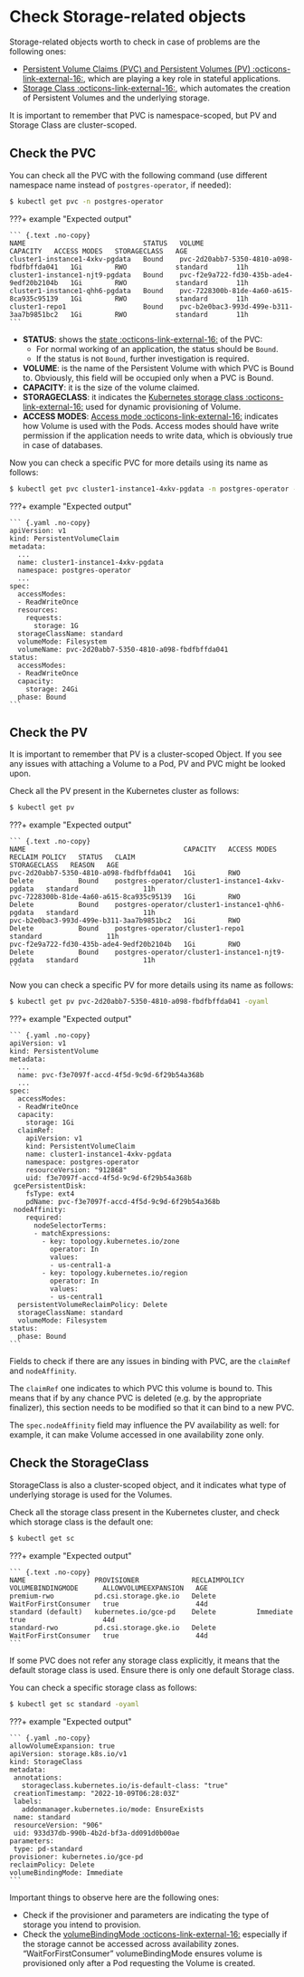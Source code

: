 # Check Storage-related objects

Storage-related objects worth to check in case of problems are the following ones:

* [Persistent Volume Claims (PVC) and Persistent Volumes (PV) :octicons-link-external-16:](https://kubernetes.io/docs/concepts/storage/persistent-volumes/), which are playing a key role in stateful applications.
* [Storage Class :octicons-link-external-16:](https://kubernetes.io/docs/concepts/storage/storage-classes/), which automates the creation of Persistent Volumes and the underlying storage.

It is important to remember that PVC is namespace-scoped, but PV and Storage Class are cluster-scoped.

## Check the PVC

You can check all the PVC with the following command (use different namespace name instead of `postgres-operator`, if needed):

``` {.bash data-prompt="$" }
$ kubectl get pvc -n postgres-operator
```

???+ example "Expected output"

    ``` {.text .no-copy}
    NAME                             STATUS   VOLUME                                     CAPACITY   ACCESS MODES   STORAGECLASS   AGE
    cluster1-instance1-4xkv-pgdata   Bound    pvc-2d20abb7-5350-4810-a098-fbdfbffda041   1Gi        RWO            standard       11h
    cluster1-instance1-njt9-pgdata   Bound    pvc-f2e9a722-fd30-435b-ade4-9edf20b2104b   1Gi        RWO            standard       11h
    cluster1-instance1-qhh6-pgdata   Bound    pvc-7228300b-81de-4a60-a615-8ca935c95139   1Gi        RWO            standard       11h
    cluster1-repo1                   Bound    pvc-b2e0bac3-993d-499e-b311-3aa7b9851bc2   1Gi        RWO            standard       11h
    ```

* **STATUS**: shows the [state :octicons-link-external-16:](https://kubernetes.io/docs/concepts/storage/persistent-volumes/#phase) of the PVC:
    * For normal working of an application, the status should be `Bound`.
    * If the status is not `Bound`, further investigation is required.
* **VOLUME**: is the name of the Persistent Volume with which PVC is Bound to. Obviously, this field will be occupied only when a PVC is Bound.
* **CAPACITY**: it is the size of the volume claimed.
* **STORAGECLASS**: it indicates the [Kubernetes storage class :octicons-link-external-16:](https://kubernetes.io/docs/concepts/storage/storage-classes/) used for dynamic provisioning of Volume.
* **ACCESS MODES**: [Access mode :octicons-link-external-16:](https://kubernetes.io/docs/concepts/storage/persistent-volumes/#access-modes) indicates how Volume is used with the Pods. Access modes should have write permission if the application needs to write data, which is obviously true in case of databases.

Now you can check a specific PVC for more details using its name as follows:

``` {.bash data-prompt="$" }
$ kubectl get pvc cluster1-instance1-4xkv-pgdata -n postgres-operator -oyaml # output stripped for brevity, name of PVC may vary
```

???+ example "Expected output"

    ``` {.yaml .no-copy}
    apiVersion: v1
    kind: PersistentVolumeClaim
    metadata:
      ...
      name: cluster1-instance1-4xkv-pgdata
      namespace: postgres-operator
      ...
    spec:
      accessModes:
      - ReadWriteOnce
      resources:
        requests:
          storage: 1G
      storageClassName: standard
      volumeMode: Filesystem
      volumeName: pvc-2d20abb7-5350-4810-a098-fbdfbffda041
    status:
      accessModes:
      - ReadWriteOnce
      capacity:
        storage: 24Gi
      phase: Bound
    ```

## Check the PV

It is important to remember that PV is a cluster-scoped Object. If you see any issues with attaching a Volume to a Pod, PV and PVC might be looked upon.

Check all the PV present in the Kubernetes cluster as follows:

``` {.bash data-prompt="$" }
$ kubectl get pv
```

???+ example "Expected output"

    ``` {.text .no-copy}
    NAME                                       CAPACITY   ACCESS MODES   RECLAIM POLICY   STATUS   CLAIM                                              STORAGECLASS   REASON   AGE
    pvc-2d20abb7-5350-4810-a098-fbdfbffda041   1Gi        RWO            Delete           Bound    postgres-operator/cluster1-instance1-4xkv-pgdata   standard                11h
    pvc-7228300b-81de-4a60-a615-8ca935c95139   1Gi        RWO            Delete           Bound    postgres-operator/cluster1-instance1-qhh6-pgdata   standard                11h
    pvc-b2e0bac3-993d-499e-b311-3aa7b9851bc2   1Gi        RWO            Delete           Bound    postgres-operator/cluster1-repo1                   standard                11h
    pvc-f2e9a722-fd30-435b-ade4-9edf20b2104b   1Gi        RWO            Delete           Bound    postgres-operator/cluster1-instance1-njt9-pgdata   standard                11h
    ```

Now you can check a specific PV for more details using its name as follows:

``` {.bash data-prompt="$" }
$ kubectl get pv pvc-2d20abb7-5350-4810-a098-fbdfbffda041 -oyaml
```

???+ example "Expected output"

    ``` {.yaml .no-copy}
    apiVersion: v1
    kind: PersistentVolume
    metadata:
      ...
      name: pvc-f3e7097f-accd-4f5d-9c9d-6f29b54a368b
      ...
    spec:
      accessModes:
      - ReadWriteOnce
      capacity:
        storage: 1Gi
      claimRef:
        apiVersion: v1
        kind: PersistentVolumeClaim
        name: cluster1-instance1-4xkv-pgdata
        namespace: postgres-operator
        resourceVersion: "912868"
        uid: f3e7097f-accd-4f5d-9c9d-6f29b54a368b
     gcePersistentDisk:
        fsType: ext4
        pdName: pvc-f3e7097f-accd-4f5d-9c9d-6f29b54a368b
     nodeAffinity:
        required:
          nodeSelectorTerms:
          - matchExpressions:
            - key: topology.kubernetes.io/zone
              operator: In
              values:
              - us-central1-a
            - key: topology.kubernetes.io/region
              operator: In
              values:
              - us-central1
      persistentVolumeReclaimPolicy: Delete
      storageClassName: standard
      volumeMode: Filesystem
    status:
      phase: Bound
    ```

Fields to check if there are any issues in binding with PVC, are the `claimRef` and `nodeAffinity`.

The `claimRef` one indicates to which PVC this volume is bound to. This means that if by any chance PVC is deleted (e.g. by the appropriate finalizer), this section needs to be modified so that it can bind to a new PVC.

The `spec.nodeAffinity` field may influence the PV availability as well: for example, it can make Volume accessed in one availability zone only.


## Check the StorageClass

StorageClass is also a cluster-scoped object, and it indicates what type of underlying storage is used for the Volumes.

Check all the storage class present in the Kubernetes cluster, and check which storage class is the default one:

``` {.bash data-prompt="$" }
$ kubectl get sc
```

???+ example "Expected output"

    ``` {.text .no-copy}
    NAME                 PROVISIONER             RECLAIMPOLICY   VOLUMEBINDINGMODE      ALLOWVOLUMEEXPANSION   AGE
    premium-rwo          pd.csi.storage.gke.io   Delete          WaitForFirstConsumer   true                   44d
    standard (default)   kubernetes.io/gce-pd    Delete          Immediate              true                   44d
    standard-rwo         pd.csi.storage.gke.io   Delete          WaitForFirstConsumer   true                   44d
    ```

If some PVC does not refer any storage class explicitly, it means that the default storage class is used. Ensure there is only one default Storage class.

You can check a specific storage class as follows:

``` {.bash data-prompt="$" }
$ kubectl get sc standard -oyaml
```

???+ example "Expected output"

    ``` {.yaml .no-copy}
    allowVolumeExpansion: true
    apiVersion: storage.k8s.io/v1
    kind: StorageClass
    metadata:
     annotations:
       storageclass.kubernetes.io/is-default-class: "true"
     creationTimestamp: "2022-10-09T06:28:03Z"
     labels:
       addonmanager.kubernetes.io/mode: EnsureExists
     name: standard
     resourceVersion: "906"
     uid: 933d37db-990b-4b2d-bf3a-dd091d0b00ae
    parameters:
     type: pd-standard
    provisioner: kubernetes.io/gce-pd
    reclaimPolicy: Delete
    volumeBindingMode: Immediate
    ```

Important things to observe here are the following ones:

* Check if the provisioner and parameters are indicating the type of storage you intend to provision.
* Check the [volumeBindingMode :octicons-link-external-16:](https://kubernetes.io/docs/concepts/storage/storage-classes/#volume-binding-mode) especially if the storage cannot be accessed across availability zones. “WaitForFirstConsumer” volumeBindingMode ensures volume is provisioned only after a Pod requesting the Volume is created.
